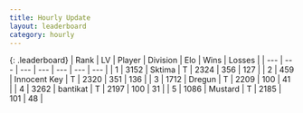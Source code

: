 ```yaml
---
title: Hourly Update
layout: leaderboard
category: hourly
---
```


{: .leaderboard}
| Rank | LV | Player | Division | Elo | Wins | Losses |
| --- | --- | --- | --- | --- | --- | --- |
| <span data-change="0">1</span> | 3152 | <span title="ID: 353063">Sktima</span> | T | <span data-change="0">2324</span> | <span data-change="0">356</span> | <span data-change="0">127</span> |
| <span data-change="0">2</span> | 459 | <span title="ID: 773025">Innocent Key</span> | T | <span data-change="0">2320</span> | <span data-change="0">351</span> | <span data-change="0">136</span> |
| <span data-change="0">3</span> | 1712 | <span title="ID: 337810">Dregun</span> | T | <span data-change="0">2209</span> | <span data-change="0">100</span> | <span data-change="0">41</span> |
| <span data-change="0">4</span> | 3262 | <span title="ID: 202411">bantikat</span> | T | <span data-change="0">2197</span> | <span data-change="0">100</span> | <span data-change="0">31</span> |
| <span data-change="0">5</span> | 1086 | <span title="ID: 611082">Mustard</span> | T | <span data-change="-9">2185</span> | <span data-change="1">101</span> | <span data-change="1">48</span> |